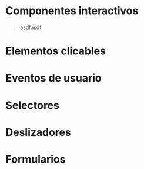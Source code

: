 # Componentes interactivos

> asdfasdf


# Elementos clicables

# Eventos de usuario

# Selectores

# Deslizadores

# Formularios
